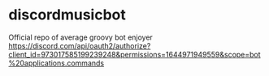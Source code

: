 # discordmusicbot
Official repo of average groovy bot enjoyer
https://discord.com/api/oauth2/authorize?client_id=973017585199239248&permissions=1644971949559&scope=bot%20applications.commands
